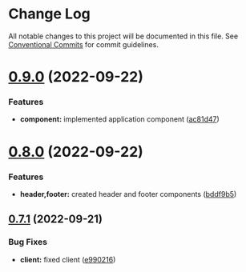 # Change Log

All notable changes to this project will be documented in this file.
See [Conventional Commits](https://conventionalcommits.org) for commit guidelines.

# [0.9.0](https://github.com/vrapalis/corporate-design-system-blueprint/compare/v0.8.3...v0.9.0) (2022-09-22)


### Features

* **component:** implemented application component ([ac81d47](https://github.com/vrapalis/corporate-design-system-blueprint/commit/ac81d4773b6d127d6b32e53f5761c10eb84cad14))





# [0.8.0](https://github.com/vrapalis/corporate-design-system-blueprint/compare/v0.7.1...v0.8.0) (2022-09-22)


### Features

* **header,footer:** created header and footer components ([bddf9b5](https://github.com/vrapalis/corporate-design-system-blueprint/commit/bddf9b598b5d0182ee19d4fa148638f03a651f4d))





## [0.7.1](https://github.com/vrapalis/corporate-design-system-blueprint/compare/v0.7.0...v0.7.1) (2022-09-21)


### Bug Fixes

* **client:** fixed client ([e990216](https://github.com/vrapalis/corporate-design-system-blueprint/commit/e990216a50c7d5a52f39f7c886323a87644e7385))
